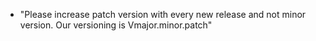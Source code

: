 - "Please increase patch version with every new release and not minor version. Our versioning is Vmajor.minor.patch"